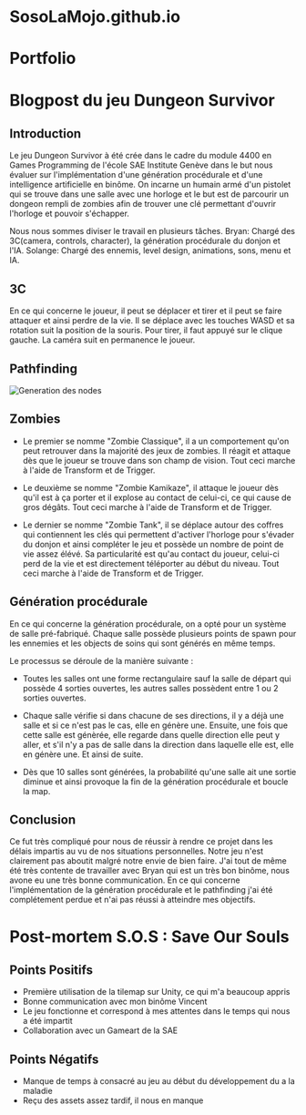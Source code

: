 # SosoLaMojo.github.io

# Portfolio

# Blogpost du jeu Dungeon Survivor

## Introduction

Le jeu Dungeon Survivor à été crée dans le cadre du module 4400 en Games Programming de l'école SAE Institute Genève dans le but nous évaluer sur l'implémentation d'une génération procédurale et d'une intelligence artificielle en binôme.
On incarne un humain armé d'un pistolet qui se trouve dans une salle avec une horloge et le but est de parcourir un dongeon rempli de zombies afin de trouver une clé permettant d'ouvrir l'horloge et pouvoir s'échapper.

Nous nous sommes diviser le travail en plusieurs tâches.
Bryan: Chargé des 3C(camera, controls, character), la génération procédurale du donjon et l'IA.
Solange: Chargé des ennemis, level design, animations, sons, menu et IA.

## 3C
En ce qui concerne le joueur, il peut se déplacer et tirer et il peut se faire attaquer et ainsi perdre de la vie. Il se déplace avec les touches WASD et sa rotation suit la position de la souris. Pour tirer, il faut appuyé sur le clique gauche. La caméra suit en permanence le joueur.

## Pathfinding

![Generation des nodes](SosoLaMojo.github.io/assets/GIF/Nodes.gif)

## Zombies
* Le premier se nomme "Zombie Classique", il a un comportement qu'on peut retrouver dans la majorité des jeux de zombies. Il réagit et attaque dès que le joueur se trouve dans son champ de vision. Tout ceci marche à l'aide de Transform et de Trigger.

* Le deuxième se nomme "Zombie Kamikaze", il attaque le joueur dès qu'il est à ça porter et il explose au contact de celui-ci, ce qui cause de gros dégâts. Tout ceci marche à l'aide de Transform et de Trigger.

* Le dernier se nomme "Zombie Tank", il se déplace autour des coffres qui contiennent les clés qui permettent d'activer l'horloge pour s'évader du donjon et ainsi compléter le jeu et possède un nombre de point de vie assez élévé. Sa particularité est qu'au contact du joueur, celui-ci perd de la vie et est directement téléporter au début du niveau. Tout ceci marche à l'aide de Transform et de Trigger.

## Génération procédurale
En ce qui concerne la génération procédurale, on a opté pour un système de salle pré-fabriqué. Chaque salle possède plusieurs points de spawn pour les ennemies et les objects de soins qui sont générés en même temps.

Le processus se déroule de la manière suivante :

* Toutes les salles ont une forme rectangulaire sauf la salle de départ qui possède 4 sorties ouvertes, les autres salles possèdent entre 1 ou 2 sorties ouvertes.

* Chaque salle vérifie si dans chacune de ses directions, il y a déjà une salle et si ce n'est pas le cas, elle en génère une. Ensuite, une fois que cette salle est génèrée, elle regarde dans quelle direction elle peut y aller, et s'il n'y a pas de salle dans la direction dans laquelle elle est, elle en génère une. Et ainsi de suite.

* Dès que 10 salles sont générées, la probabilité qu'une salle ait une sortie diminue et ainsi provoque la fin de la génération procédurale et boucle la map.

## Conclusion

Ce fut très compliqué pour nous de réussir à rendre ce projet dans les délais impartis au vu de nos situations personnelles.
Notre jeu n'est clairement pas aboutit malgré notre envie de bien faire. J'ai tout de même été très contente de travailler avec Bryan qui est un très bon binôme, nous avone eu une très bonne communication.
En ce qui concerne l'implémentation de la génération procédurale et le pathfinding j'ai été complétement perdue et n'ai pas réussi à atteindre mes objectifs.


# Post-mortem S.O.S : Save Our Souls

## Points Positifs
* Première utilisation de la tilemap sur Unity, ce qui m'a beaucoup appris
* Bonne communication avec mon binôme Vincent
* Le jeu fonctionne et correspond à mes attentes dans le temps qui nous a été impartit
* Collaboration avec un Gameart de la SAE

## Points Négatifs
* Manque de temps à consacré au jeu au début du développement du a la maladie
* Reçu des assets assez tardif, il nous en manque
